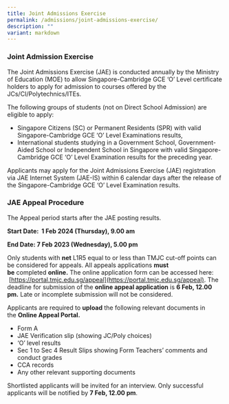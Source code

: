 ```yaml
---
title: Joint Admissions Exercise
permalink: /admissions/joint-admissions-exercise/
description: ""
variant: markdown
---
```

### Joint Admission Exercise

The Joint Admissions Exercise (JAE) is conducted annually by the Ministry of Education (MOE) to allow Singapore-Cambridge GCE ‘O’ Level certificate holders to apply for admission to courses offered by the JCs/CI/Polytechnics/ITEs.  

The following groups of students (not on Direct School Admission) are eligible to apply: 

*   Singapore Citizens (SC) or Permanent Residents (SPR) with valid Singapore-Cambridge GCE ‘O’ Level Examinations results,  
*   International students studying in a Government School, Government-Aided School or Independent School in Singapore with valid Singapore-Cambridge GCE ‘O’ Level Examination results for the preceding year.  

Applicants may apply for the Joint Admissions Exercise (JAE) registration via JAE Internet System (JAE-IS) within 6 calendar days after the release of the Singapore-Cambridge GCE ‘O’ Level Examination results.


### JAE Appeal Procedure

The Appeal period starts after the JAE posting results.

**Start Date:  1 Feb 2024 (Thursday), 9.00 am**

**End Date: 7 Feb 2023 (Wednesday), 5.00 pm**

Only students with **net** L1R5 equal to or less than TMJC cut-off points can be considered for appeals. All appeals applications **must be** completed **online.** The online application form can be accessed here:  [https://portal.tmjc.edu.sg/appeal](https://portal.tmjc.edu.sg/appeal). The deadline for submission of the **online appeal application** is **6 Feb, 12.00 pm.** Late or incomplete submission will not be considered.  

Applicants are required to **upload** the following relevant documents in the **Online Appeal Portal.**

*   Form A  
*   JAE Verification slip (showing JC/Poly choices)
*   ‘O’ level results
*   Sec 1 to Sec 4 Result Slips showing Form Teachers’ comments and conduct grades
*   CCA records
*   Any other relevant supporting documents

Shortlisted applicants will be invited for an interview. Only successful applicants will be notified by **7 Feb, 12.00 pm**.